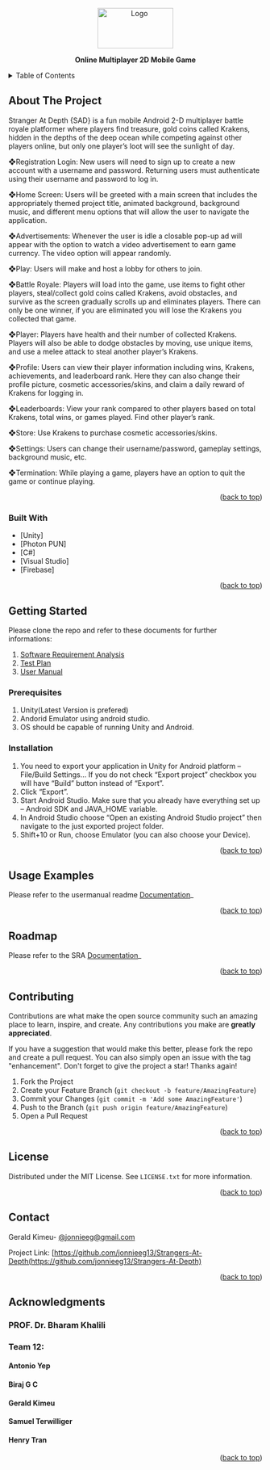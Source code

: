 <div id="top"></div>
<!--
*** Thanks for checking out the Best-README-Template. If you have a suggestion
*** that would make this better, please fork the repo and create a pull request
*** or simply open an issue with the tag "enhancement".
*** Don't forget to give the project a star!
*** Thanks again! Now go create something AMAZING! :D
-->



<!-- PROJECT SHIELDS -->
<!--
*** I'm using markdown "reference style" links for readability.
*** Reference links are enclosed in brackets [ ] instead of parentheses ( ).
*** See the bottom of this document for the declaration of the reference variables
*** for contributors-url, forks-url, etc. This is an optional, concise syntax you may use.
*** https://www.markdownguide.org/basic-syntax/#reference-style-links
-->

<!--
[![Contributors][contributors-shield]][contributors-url]
[![Forks][forks-shield]][forks-url]
[![Stargazers][stars-shield]][stars-url]
[![Issues][issues-shield]][issues-url]
[![MIT License][license-shield]][license-url]
[![LinkedIn][linkedin-shield]][linkedin-url]
-->


<!-- PROJECT LOGO -->
<br />
<div align="center">
    <a href="https://github.com/othneildrew/Best-README-Template">
    <img src="images/logo.jpg" alt="Logo" width="150" height="80">
    </a>
    
  <p align="center"> <b> Online Multiplayer 2D Mobile Game</b> </p>
</div>



<!-- TABLE OF CONTENTS -->
<details>
  <summary>Table of Contents</summary>
  <ol>
    <li>
      <a href="#about-the-project">About The Project</a>
      <ul>
        <li><a href="#built-with">Built With</a></li>
      </ul>
    </li>
    <li>
      <a href="#getting-started">Getting Started</a>
      <ul>
        <li><a href="#prerequisites">Prerequisites</a></li>
        <li><a href="#installation">Installation</a></li>
      </ul>
    </li>
    <li><a href="#usage">Usage</a></li>
    <li><a href="#roadmap">Roadmap</a></li>
    <li><a href="#contributing">Contributing</a></li>
    <li><a href="#license">License</a></li>
    <li><a href="#contact">Contact</a></li>
    <li><a href="#acknowledgments">Acknowledgments</a></li>
  </ol>
</details>



<!-- ABOUT THE PROJECT -->
## About The Project

Stranger At Depth {SAD} is a fun mobile Android 2-D multiplayer battle royale platformer where players find treasure, gold coins called Krakens, hidden in the depths of the deep ocean while competing against other players online, but only one player’s loot will see the sunlight of day.

❖Registration Login: New users will need to sign up to create a new account with a username and password. Returning users must authenticate using their username and password to log in.

❖Home Screen: Users will be greeted with a main screen that includes the appropriately themed project title, animated background, background music, and different menu options that will allow the user to navigate the application.

❖Advertisements: Whenever the user is idle a closable pop-up ad will appear with the option to watch a video advertisement to earn game currency. The video option will appear randomly.

❖Play: Users will make and host a lobby for others to join.

❖Battle Royale: Players will load into the game, use items to fight other players, steal/collect gold coins called Krakens, avoid obstacles, and survive as the screen gradually scrolls up and eliminates players. There can only be one winner, if you are eliminated you will lose the Krakens you collected that game.

❖Player: Players have health and their number of collected Krakens. Players will also be able to dodge obstacles by moving, use unique items, and use a melee attack to steal another player’s Krakens.

❖Profile: Users can view their player information including wins, Krakens, achievements, and leaderboard rank. Here they can also change their profile picture, cosmetic accessories/skins, and claim a daily reward of Krakens for logging in.

❖Leaderboards: View your rank compared to other players based on total Krakens, total wins, or games played. Find other player’s rank.

❖Store: Use Krakens to purchase cosmetic accessories/skins.

❖Settings: Users can change their username/password, gameplay settings, background music, etc.

❖Termination: While playing a game, players have an option to quit the game or continue playing.

<p align="right">(<a href="#top">back to top</a>)</p>

### Built With

* [Unity]
* [Photon PUN]
* [C#]
* [Visual Studio]
* [Firebase]

<p align="right">(<a href="#top">back to top</a>)</p>


<!-- GETTING STARTED -->
## Getting Started

Please clone the repo and refer to these documents for further informations:
1. [Software Requirement Analysis](https://github.com/jonnieeg13/Strangers-At-Depth/blob/main/CSE%203310%20SRA%20FINAL.doc)
2. [Test Plan](https://github.com/jonnieeg13/Strangers-At-Depth/blob/main/CSE%203310%20Test%20Plan%20FINAL.doc)
3. [User Manual](https://github.com/jonnieeg13/Strangers-At-Depth/blob/main/UserManual.md)


### Prerequisites

1. Unity(Latest Version is prefered)
2. Andorid Emulator using android studio.
3. OS should be capable of running Unity and Android.


### Installation

1. You need to export your application in Unity for Android platform – File/Build Settings… If you do not check “Export project” checkbox you will have “Build” button instead of “Export”.
2. Click “Export”.
3. Start Android Studio. Make sure that you already have everything set up – Android SDK and JAVA_HOME variable.
4. In Android Studio choose “Open an existing Android Studio project” then navigate to the just exported project folder.
5. Shift+10 or Run, choose Emulator (you can also choose your Device).

<p align="right">(<a href="#top">back to top</a>)</p>



<!-- USAGE EXAMPLES -->
## Usage Examples
 
Please refer to the usermanual readme [Documentation](https://github.com/jonnieeg13/Strangers-At-Depth/blob/main/UserManual.md)_

<p align="right">(<a href="#top">back to top</a>)</p>



<!-- ROADMAP -->
## Roadmap

Please refer to the SRA [Documentation](https://github.com/jonnieeg13/Strangers-At-Depth/blob/main/CSE%203310%20SRA%20FINAL.doc)_

<p align="right">(<a href="#top">back to top</a>)</p>



<!-- CONTRIBUTING -->
## Contributing

Contributions are what make the open source community such an amazing place to learn, inspire, and create. Any contributions you make are **greatly appreciated**.

If you have a suggestion that would make this better, please fork the repo and create a pull request. You can also simply open an issue with the tag "enhancement".
Don't forget to give the project a star! Thanks again!

1. Fork the Project
2. Create your Feature Branch (`git checkout -b feature/AmazingFeature`)
3. Commit your Changes (`git commit -m 'Add some AmazingFeature'`)
4. Push to the Branch (`git push origin feature/AmazingFeature`)
5. Open a Pull Request

<p align="right">(<a href="#top">back to top</a>)</p>



<!-- LICENSE -->
## License

Distributed under the MIT License. See `LICENSE.txt` for more information.

<p align="right">(<a href="#top">back to top</a>)</p>



<!-- CONTACT -->
## Contact

Gerald Kimeu- [@jonnieeg@gmail.com](jonnieeg@gmail.com)

Project Link: [https://github.com/jonnieeg13/Strangers-At-Depth(https://github.com/jonnieeg13/Strangers-At-Depth)

<p align="right">(<a href="#top">back to top</a>)</p>



<!-- ACKNOWLEDGMENTS -->
## Acknowledgments

### PROF. Dr. Bharam Khalili
### Team 12:
#### Antonio Yep
#### Biraj G C
#### Gerald Kimeu
#### Samuel Terwilliger
#### Henry Tran

<p align="right">(<a href="#top">back to top</a>)</p>



<!-- MARKDOWN LINKS & IMAGES -->
<!-- https://www.markdownguide.org/basic-syntax/#reference-style-links -->
[contributors-shield]: https://img.shields.io/github/contributors/othneildrew/Best-README-Template.svg?style=for-the-badge
[contributors-url]: https://github.com/othneildrew/Best-README-Template/graphs/contributors
[forks-shield]: https://img.shields.io/github/forks/othneildrew/Best-README-Template.svg?style=for-the-badge
[forks-url]: https://github.com/othneildrew/Best-README-Template/network/members
[stars-shield]: https://img.shields.io/github/stars/othneildrew/Best-README-Template.svg?style=for-the-badge
[stars-url]: https://github.com/othneildrew/Best-README-Template/stargazers
[issues-shield]: https://img.shields.io/github/issues/othneildrew/Best-README-Template.svg?style=for-the-badge
[issues-url]: https://github.com/othneildrew/Best-README-Template/issues
[license-shield]: https://img.shields.io/github/license/othneildrew/Best-README-Template.svg?style=for-the-badge
[license-url]: https://github.com/othneildrew/Best-README-Template/blob/master/LICENSE.txt
[linkedin-shield]: https://img.shields.io/badge/-LinkedIn-black.svg?style=for-the-badge&logo=linkedin&colorB=555
[linkedin-url]: https://linkedin.com/in/othneildrew
[product-screenshot]: images/screenshot.png
